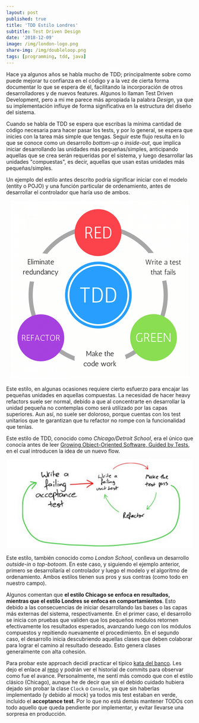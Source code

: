 ```yaml
---
layout: post
published: true
title: 'TDD Estilo Londres'
subtitle: Test Driven Design
date: '2018-12-09'
image: /img/london-logo.png
share-img: /img/doubleloop.png
tags: [programming, tdd, java]
---
```


Hace ya algunos años se habla mucho de TDD; principalmente sobre como puede mejorar tu confianza en el código y a la vez de cierta forma documentar lo que se espera de él, facilitando la incorporación de otros desarrolladores y de nuevos features. Algunos lo llaman Test Driven Development, pero a mi me parece más apropiada la palabra *Design*, ya que su implementación influye de forma significativa en la estructura del diseño del sistema.

Cuando se habla de TDD se espera que escribas la mínima cantidad de código necesaria para hacer pasar los tests, y por lo general, se espera que inicies con la tarea más simple que tengas. Seguir este flujo resulta en lo que se conoce como un desarrollo *bottom-up* o *inside-out*, que implica iniciar desarrollando las unidades más pequeñas/simples, anticipando aquellas que se crea serán requeridas por el sistema, y luego desarrollar las unidades "compuestas", es decir, aquellas que usan estas unidades más pequeñas/simples. 

Un ejemplo del estilo antes descrito podría significar iniciar con el modelo (entity o POJO) y una función particular de ordenamiento, antes de desarrollar el controlador que haría uso de ambos.

<p align="center">
  <img src="/img/classic_tdd.png" alt="Classic TDD flow"/>
</p>

Este estilo, en algunas ocasiones requiere cierto esfuerzo para encajar las pequeñas unidades en aquellas compuestas. La necesidad de hacer heavy refactors suele ser normal, debido a que al concentrarte en desarrollar la unidad pequeña no contemplas como será utilizado por las capas superiores. Aun así, no suele ser doloroso, porque cuentas con los test unitarios que te garantizan que tu refactor no rompe con la funcionalidad que tenías.

Este estilo de TDD, conocido como *Chicago/Detroit School*, era el único que conocía antes de leer [Growing Object-Oriented Software, Guided by Tests](https://www.amazon.com/Growing-Object-Oriented-Software-Guided-Tests/dp/0321503627), en el cual introducen la idea de un nuevo flow.

![London TDD flow](/img/doubleloop.png)

Este estilo, también conocido como *London School*, conlleva un desarrollo *outside-in* o *top-botoom*. En este caso, y siguiendo el ejemplo anterior, primero se desarrollaría el controlador y luego el modelo y el algoritmo de ordenamiento. Ambos estilos tienen sus pros y sus contras (como todo en nuestro campo). 

Algunos comentan que **el estilo Chicago se enfoca en resultados, mientras que el estilo Londres se enfoca en comportamientos**. Esto debido a las consecuencias de iniciar desarrollando las bases o las capas más externas del sistema, respectivamente. En el primer caso, el desarrollo se inicia con pruebas que validen que los pequeños módulos retornen efectivamente los resultados esperados, avanzando luego con los módulos compuestos y repitiendo nuevamente el procedimiento. En el segundo caso, el desarrollo inicia descubriendo aquellas clases que deben colaborar para lograr el camino al resultado deseado. Esto genera clases generalmente con alta cohesión.

Para probar este approach decidí practicar el típico [kata del banco](https://github.com/JosemyDuarte/bank-kata/blob/master/README.md). Les dejo el enlace al [repo](https://github.com/JosemyDuarte/bank-kata) y podrán ver el historial de commits para observar como fue el avance. Personalmente, me sentí más comodo que con el estilo clásico (Chicago), aunque he de decir que sin el debido cuidado hubiera dejado sin probar la clase ```Clock``` o ```Console```, ya que sin haberlas implementado (y debido al mock) ya todos mis test estaban en verde, incluido el **acceptance test**. Por lo que no está demás mantener TODOs con todo aquello que queda pendiente por implementar, y evitar llevarse una sorpresa en producción. 
